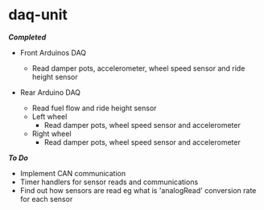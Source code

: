 # daq-unit

___Completed___

* Front Arduinos DAQ
    * Read damper pots, accelerometer, wheel speed sensor and ride height sensor
    
* Rear Arduino DAQ
    * Read fuel flow and ride height sensor
    * Left wheel
        * Read damper pots, wheel speed sensor and accelerometer
    * Right wheel
        * Read damper pots, wheel speed sensor and accelerometer 
         
___To Do___

* Implement CAN communication
* Timer handlers for sensor reads and communications
* Find out how sensors are read eg what is 'analogRead' conversion rate for each sensor
